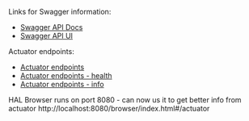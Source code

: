 Links for Swagger information:

* [Swagger API Docs](localhost:8080/v2/api-docs)
* [Swagger API UI](localhost:8080/swagger-ui.html)

Actuator endpoints:
* [Actuator endpoints](http://localhost:8080/actuator)
* [Actuator endpoints - health](http://localhost:8080/actuator/health)
* [Actuator endpoints - info](http://localhost:8080/actuator/info)

HAL Browser runs on port 8080 - can now us it to get better info from actuator
http://localhost:8080/browser/index.html#/actuator